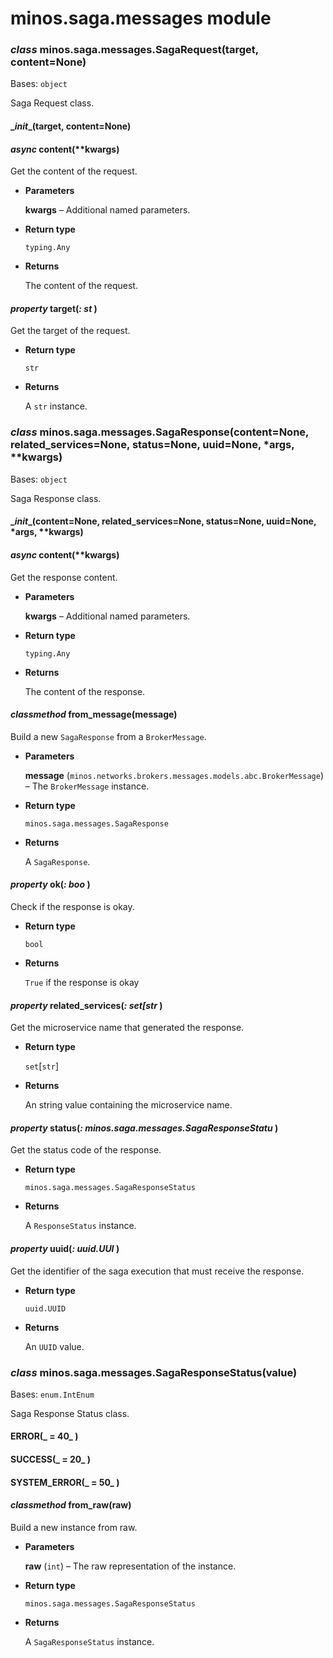 # minos.saga.messages module


### _class_ minos.saga.messages.SagaRequest(target, content=None)
Bases: `object`

Saga Request class.


#### \__init__(target, content=None)

#### _async_ content(\*\*kwargs)
Get the content of the request.


* **Parameters**

    **kwargs** – Additional named parameters.



* **Return type**

    `typing.Any`



* **Returns**

    The content of the request.



#### _property_ target(_: st_ )
Get the target of the request.


* **Return type**

    `str`



* **Returns**

    A `str` instance.



### _class_ minos.saga.messages.SagaResponse(content=None, related_services=None, status=None, uuid=None, \*args, \*\*kwargs)
Bases: `object`

Saga Response class.


#### \__init__(content=None, related_services=None, status=None, uuid=None, \*args, \*\*kwargs)

#### _async_ content(\*\*kwargs)
Get the response content.


* **Parameters**

    **kwargs** – Additional named parameters.



* **Return type**

    `typing.Any`



* **Returns**

    The content of the response.



#### _classmethod_ from_message(message)
Build a new `SagaResponse` from a `BrokerMessage`.


* **Parameters**

    **message** (`minos.networks.brokers.messages.models.abc.BrokerMessage`) – The `BrokerMessage` instance.



* **Return type**

    `minos.saga.messages.SagaResponse`



* **Returns**

    A `SagaResponse`.



#### _property_ ok(_: boo_ )
Check if the response is okay.


* **Return type**

    `bool`



* **Returns**

    `True` if the response is okay



#### _property_ related_services(_: set[str_ )
Get the microservice name that generated the response.


* **Return type**

    `set`[`str`]



* **Returns**

    An string value containing the microservice name.



#### _property_ status(_: minos.saga.messages.SagaResponseStatu_ )
Get the status code of the response.


* **Return type**

    `minos.saga.messages.SagaResponseStatus`



* **Returns**

    A `ResponseStatus` instance.



#### _property_ uuid(_: uuid.UUI_ )
Get the identifier of the saga execution that must receive the response.


* **Return type**

    `uuid.UUID`



* **Returns**

    An `UUID` value.



### _class_ minos.saga.messages.SagaResponseStatus(value)
Bases: `enum.IntEnum`

Saga Response Status class.


#### ERROR(_ = 40_ )

#### SUCCESS(_ = 20_ )

#### SYSTEM_ERROR(_ = 50_ )

#### _classmethod_ from_raw(raw)
Build a new instance from raw.


* **Parameters**

    **raw** (`int`) – The raw representation of the instance.



* **Return type**

    `minos.saga.messages.SagaResponseStatus`



* **Returns**

    A `SagaResponseStatus` instance.
